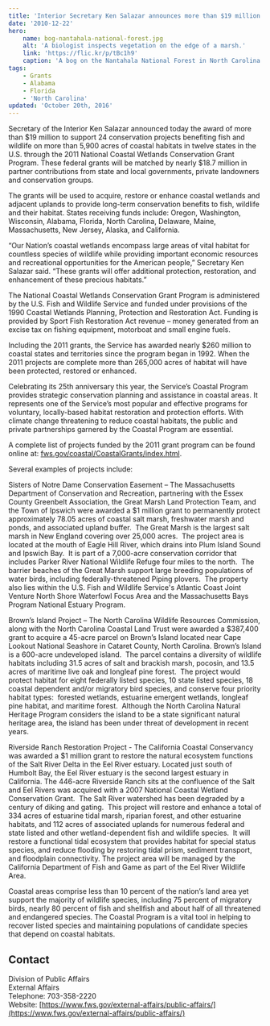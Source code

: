 ```yaml
---
title: 'Interior Secretary Ken Salazar announces more than $19 million in grants to protect coastal wetlands across the nation'
date: '2010-12-22'
hero:
    name: bog-nantahala-national-forest.jpg
    alt: 'A biologist inspects vegetation on the edge of a marsh.'
    link: 'https://flic.kr/p/tBc1h9'
    caption: 'A bog on the Nantahala National Forest in North Carolina. Photo by Gary Peeples, USFWS.'
tags:
    - Grants
    - Alabama
    - Florida
    - 'North Carolina'
updated: 'October 20th, 2016'
---
```


Secretary of the Interior Ken Salazar announced today the award of more than $19 million to support 24 conservation projects benefiting fish and wildlife on more than 5,900 acres of coastal habitats in twelve states in the U.S. through the 2011 National Coastal Wetlands Conservation Grant Program. These federal grants will be matched by nearly $18.7 million in partner contributions from state and local governments, private landowners and conservation groups.  

The grants will be used to acquire, restore or enhance coastal wetlands and adjacent uplands to provide long-term conservation benefits to fish, wildlife and their habitat. States receiving funds include: Oregon, Washington, Wisconsin, Alabama, Florida, North Carolina, Delaware, Maine, Massachusetts, New Jersey, Alaska, and California.  

“Our Nation’s coastal wetlands encompass large areas of vital habitat for countless species of wildlife while providing important economic resources and recreational opportunities for the American people,” Secretary Ken Salazar said. “These grants will offer additional protection, restoration, and enhancement of these precious habitats.”  

The National Coastal Wetlands Conservation Grant Program is administered by the U.S. Fish and Wildlife Service and funded under provisions of the 1990 Coastal Wetlands Planning, Protection and Restoration Act. Funding is provided by Sport Fish Restoration Act revenue – money generated from an excise tax on fishing equipment, motorboat and small engine fuels.  

Including the 2011 grants, the Service has awarded nearly $260 million to coastal states and territories since the program began in 1992\. When the 2011 projects are complete more than 265,000 acres of habitat will have been protected, restored or enhanced.  

Celebrating its 25th anniversary this year, the Service’s Coastal Program provides strategic conservation planning and assistance in coastal areas. It represents one of the Service’s most popular and effective programs for voluntary, locally-based habitat restoration and protection efforts. With climate change threatening to reduce coastal habitats, the public and private partnerships garnered by the Coastal Program are essential.  

A complete list of projects funded by the 2011 grant program can be found online at: [fws.gov/coastal/CoastalGrants/index.html](http://www.fws.gov/coastal/CoastalGrants/index.html).  

Several examples of projects include:  

Sisters of Notre Dame Conservation Easement – The Massachusetts Department of Conservation and Recreation, partnering with the Essex County Greenbelt Association, the Great Marsh Land Protection Team, and the Town of Ipswich were awarded a $1 million grant to permanently protect approximately 78.05 acres of coastal salt marsh, freshwater marsh and ponds, and associated upland buffer.  The Great Marsh is the largest salt marsh in New England covering over 25,000 acres.  The project area is located at the mouth of Eagle Hill River, which drains into Plum Island Sound and Ipswich Bay.  It is part of a 7,000-acre conservation corridor that includes Parker River National Wildlife Refuge four miles to the north.  The barrier beaches of the Great Marsh support large breeding populations of water birds, including federally-threatened Piping plovers.  The property also lies within the U.S. Fish and Wildlife Service's Atlantic Coast Joint Venture North Shore Waterfowl Focus Area and the Massachusetts Bays Program National Estuary Program.  

Brown’s Island Project – The North Carolina Wildlife Resources Commission, along with the North Carolina Coastal Land Trust were awarded a $387,400 grant to acquire a 45-acre parcel on Brown’s Island located near Cape Lookout National Seashore in Cataret County, North Carolina. Brown’s Island is a 600-acre undeveloped island.  The parcel contains a diversity of wildlife habitats including 31.5 acres of salt and brackish marsh, pocosin, and 13.5 acres of maritime live oak and longleaf pine forest.  The project would protect habitat for eight federally listed species, 10 state listed species, 18 coastal dependent and/or migratory bird species, and conserve four priority habitat types:  forested wetlands, estuarine emergent wetlands, longleaf pine habitat, and maritime forest.  Although the North Carolina Natural Heritage Program considers the island to be a state significant natural heritage area, the island has been under threat of development in recent years.  

Riverside Ranch Restoration Project - The California Coastal Conservancy was awarded a $1 million grant to restore the natural ecosystem functions of the Salt River Delta in the Eel River estuary. Located just south of Humbolt Bay, the Eel River estuary is the second largest estuary in California. The 446-acre Riverside Ranch sits at the confluence of the Salt and Eel Rivers was acquired with a 2007 National Coastal Wetland Conservation Grant.  The Salt River watershed has been degraded by a century of diking and gating.  This project will restore and enhance a total of 334 acres of estuarine tidal marsh, riparian forest, and other estuarine habitats, and 112 acres of associated uplands for numerous federal and state listed and other wetland-dependent fish and wildlife species.  It will restore a functional tidal ecosystem that provides habitat for special status species, and reduce flooding by restoring tidal prism, sediment transport, and floodplain connectivity. The project area will be managed by the California Department of Fish and Game as part of the Eel River Wildlife Area.  

Coastal areas comprise less than 10 percent of the nation’s land area yet support the majority of wildlife species, including 75 percent of migratory birds, nearly 80 percent of fish and shellfish and about half of all threatened and endangered species. The Coastal Program is a vital tool in helping to recover listed species and maintaining populations of candidate species that depend on coastal habitats.

## Contact

Division of Public Affairs  
External Affairs  
Telephone: 703-358-2220  
Website: [https://www.fws.gov/external-affairs/public-affairs/](https://www.fws.gov/external-affairs/public-affairs/)
